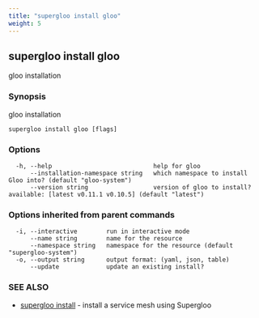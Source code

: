 ```yaml
---
title: "supergloo install gloo"
weight: 5
---
```

## supergloo install gloo

gloo installation

### Synopsis

gloo installation

```
supergloo install gloo [flags]
```

### Options

```
  -h, --help                            help for gloo
      --installation-namespace string   which namespace to install Gloo into? (default "gloo-system")
      --version string                  version of gloo to install? available: [latest v0.11.1 v0.10.5] (default "latest")
```

### Options inherited from parent commands

```
  -i, --interactive        run in interactive mode
      --name string        name for the resource
      --namespace string   namespace for the resource (default "supergloo-system")
  -o, --output string      output format: (yaml, json, table)
      --update             update an existing install?
```

### SEE ALSO

* [supergloo install](../supergloo_install)	 - install a service mesh using Supergloo

